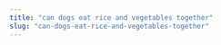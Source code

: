 ```yaml
---
title: "can dogs eat rice and vegetables together"
slug: "can-dogs-eat-rice-and-vegetables-together"
---
```


